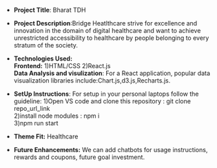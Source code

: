 - **Project Title**: Bharat TDH <br/>
- **Project Description**:Bridge Heatlthcare strive for excellence and innovation in the domain of digital healthcare and want to achieve unrestricted accessibility to healthcare by people belonging to every stratum of the society. <br/>
- **Technologies Used:** <br/> 
**Frontend:** 1)HTML/CSS 
              2)React.js </br>
**Data Analysis and visulization**: For a React application, popular data visualization libraries include:Chart.js,d3.js,Recharts.js. <br/>
- **SetUp Instructions**: 
            For setup in your personal laptops follow the guideline:
                     1)Open VS code and clone this repository : git clone repo_url_link </br>
                     2)install node modules : npm i  </br>
                     3)npm run start <br/>
   
                                                                                     
- **Theme Fit:** Healthcare <br/>
- **Future Enhancements:** We can add chatbots for usage instructions, rewards and coupons, future goal investment.


